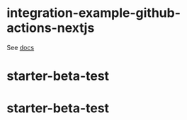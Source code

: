 # integration-example-github-actions-nextjs

See [docs](https://www.dotenv.org/docs/integrations/github-actions-nextjs)
# starter-beta-test
# starter-beta-test
